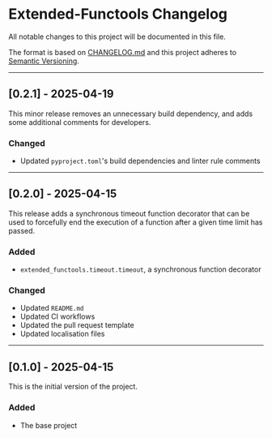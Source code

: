 
# Extended-Functools Changelog

All notable changes to this project will be documented in this file.

The format is based on [CHANGELOG.md][CHANGELOG.md]
and this project adheres to [Semantic Versioning][Semantic Versioning].

<!-- 
TEMPLATE

## [major.minor.patch] - yyyy-mm-dd

A message that notes the main changes in the update.

### Added

### Changed

### Deprecated

### Fixed

### Removed

### Security

_______________________________________________________________________________
 
 -->

<!--
EXAMPLE

## [0.2.0] - 2021-06-02

Lorem Ipsum dolor sit amet.

### Added

- Cat pictures hidden in the library
- Added beeswax to the gears

### Changed

- Updated localisation files

-->

<!--
_______________________________________________________________________________

## [0.2.1] - 2025-04-19

This minor release removes an unnecessary build dependency, and adds some additional
comments for developers. 

### Changed

- Updated `pyproject.toml`'s build dependencies and linter rule comments

-->

_______________________________________________________________________________

## [0.2.1] - 2025-04-19

This minor release removes an unnecessary build dependency, and adds some additional
comments for developers.

### Changed

- Updated `pyproject.toml`'s build dependencies and linter rule comments

_______________________________________________________________________________

## [0.2.0] - 2025-04-15

This release adds a synchronous timeout function decorator that can be used to
forcefully end the execution of a function after a given time limit has passed.

### Added

- `extended_functools.timeout.timeout`, a synchronous function decorator

### Changed

- Updated `README.md`
- Updated CI workflows
- Updated the pull request template
- Updated localisation files

_______________________________________________________________________________

## [0.1.0] - 2025-04-15

This is the initial version of the project.

### Added

- The base project

[CHANGELOG.md]: https://keepachangelog.com/en/1.1.0/
[Semantic Versioning]: http://semver.org/

<!-- markdownlint-configure-file {
    "MD022": false,
    "MD024": false,
    "MD030": false,
    "MD032": false
} -->
<!--
    MD022: Blanks around headings
    MD024: No duplicate headings
    MD030: Spaces after list markers
    MD032: Blanks around lists
-->
